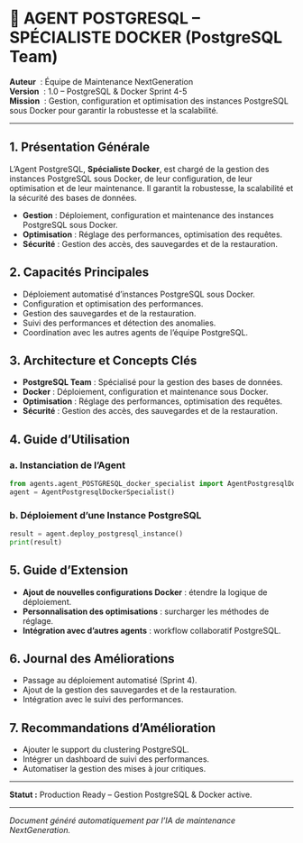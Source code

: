 # 🐘 AGENT POSTGRESQL – SPÉCIALISTE DOCKER (PostgreSQL Team)

**Auteur**    : Équipe de Maintenance NextGeneration  
**Version**   : 1.0 – PostgreSQL & Docker Sprint 4-5  
**Mission**   : Gestion, configuration et optimisation des instances PostgreSQL sous Docker pour garantir la robustesse et la scalabilité.

---

## 1. Présentation Générale

L’Agent PostgreSQL, **Spécialiste Docker**, est chargé de la gestion des instances PostgreSQL sous Docker, de leur configuration, de leur optimisation et de leur maintenance. Il garantit la robustesse, la scalabilité et la sécurité des bases de données.

- **Gestion** : Déploiement, configuration et maintenance des instances PostgreSQL sous Docker.
- **Optimisation** : Réglage des performances, optimisation des requêtes.
- **Sécurité** : Gestion des accès, des sauvegardes et de la restauration.

## 2. Capacités Principales

- Déploiement automatisé d’instances PostgreSQL sous Docker.
- Configuration et optimisation des performances.
- Gestion des sauvegardes et de la restauration.
- Suivi des performances et détection des anomalies.
- Coordination avec les autres agents de l’équipe PostgreSQL.

## 3. Architecture et Concepts Clés

- **PostgreSQL Team** : Spécialisé pour la gestion des bases de données.
- **Docker** : Déploiement, configuration et maintenance sous Docker.
- **Optimisation** : Réglage des performances, optimisation des requêtes.
- **Sécurité** : Gestion des accès, des sauvegardes et de la restauration.

## 4. Guide d’Utilisation

### a. Instanciation de l’Agent
```python
from agents.agent_POSTGRESQL_docker_specialist import AgentPostgresqlDockerSpecialist
agent = AgentPostgresqlDockerSpecialist()
```

### b. Déploiement d’une Instance PostgreSQL
```python
result = agent.deploy_postgresql_instance()
print(result)
```

## 5. Guide d’Extension

- **Ajout de nouvelles configurations Docker** : étendre la logique de déploiement.
- **Personnalisation des optimisations** : surcharger les méthodes de réglage.
- **Intégration avec d’autres agents** : workflow collaboratif PostgreSQL.

## 6. Journal des Améliorations

- Passage au déploiement automatisé (Sprint 4).
- Ajout de la gestion des sauvegardes et de la restauration.
- Intégration avec le suivi des performances.

## 7. Recommandations d’Amélioration

- Ajouter le support du clustering PostgreSQL.
- Intégrer un dashboard de suivi des performances.
- Automatiser la gestion des mises à jour critiques.

---

**Statut :** Production Ready – Gestion PostgreSQL & Docker active.

---

*Document généré automatiquement par l’IA de maintenance NextGeneration.*